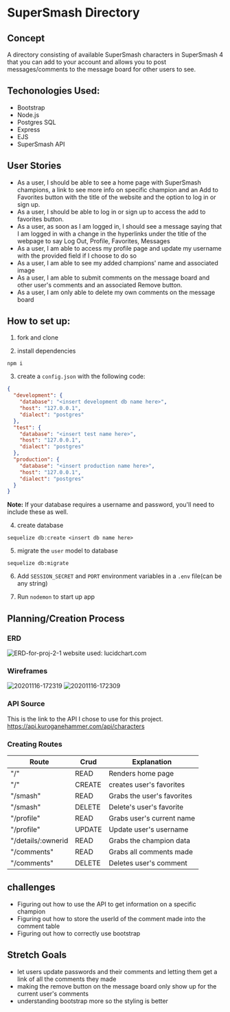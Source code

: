 # SuperSmash Directory
## Concept
A directory consisting of available SuperSmash characters in SuperSmash 4 that you can add to your account and allows you to post messages/comments to the message board for other users to see.

## Techonologies Used:
* Bootstrap
* Node.js
* Postgres SQL
* Express
* EJS
* SuperSmash API

## User Stories
* As a user, I should be able to see a home page with SuperSmash champions, a link to see more info on specific champion and an Add to Favorites button with the title of the website and the option to log in or sign up.
* As a user, I should be able to log in or sign up to access the add to favorites button. 
* As a user, as soon as I am logged in, I should see a message saying that I am logged in with a change in the hyperlinks under the title of the webpage to say Log Out, Profile, Favorites, Messages
* As a user, I am able to access my profile page and update my username with the provided field if I choose to do so
* As a user, I am able to see my added champions' name and associated image
* As a user, I am able to submit comments on the message board and other user's comments and an associated Remove button.
* As a user, I am only able to delete my own comments on the message board

## How to set up:
1. fork and clone

2. install dependencies
```
npm i
```

3. create a `config.json` with the following code:
```json
{
  "development": {
    "database": "<insert development db name here>",
    "host": "127.0.0.1",
    "dialect": "postgres"
  },
  "test": {
    "database": "<insert test name here>",
    "host": "127.0.0.1",
    "dialect": "postgres"
  },
  "production": {
    "database": "<insert production name here>",
    "host": "127.0.0.1",
    "dialect": "postgres"
  }
}
```

**Note:** If your database requires a username and password, you'll need to include these as well.

4. create database
```
sequelize db:create <insert db name here>
```
5. migrate the `user` model to database
```
sequelize db:migrate
```
6. Add `SESSION_SECRET` and `PORT` environment variables in a `.env` file(can be any string)

7. Run `nodemon` to start up app

## Planning/Creation Process
### ERD
<img src='https://i.postimg.cc/Hxvfw2G0/ERD-for-proj-2-1.png' border='0' alt='ERD-for-proj-2-1'/>
website used: lucidchart.com

### Wireframes
<img src='https://i.postimg.cc/0N0vwD2Z/20201116-172319.jpg' border='0' alt='20201116-172319'/>
<img src='https://i.postimg.cc/k53M87NM/20201116-172309.jpg' border='0' alt='20201116-172309'/>

### API Source
This is the link to the API I chose to use for this project.
https://api.kuroganehammer.com/api/characters

### Creating Routes
| Route             | Crud  | Explanation                |
| ------------------| ------| ---------------------------|
| "/"               | READ  | Renders home page          |
| "/"               | CREATE| creates user's favorites   |
| "/smash"          | READ  | Grabs the user's favorites |
| "/smash"          | DELETE| Delete's user's favorite   |
| "/profile"        | READ  | Grabs user's current name  |
| "/profile"        | UPDATE| Update user's username     |
| "/details/:ownerid| READ  | Grabs the champion data    |
| "/comments"       | READ  | Grabs all comments made    |
| "/comments"       | DELETE| Deletes user's comment     |

## challenges
* Figuring out how to use the API to get information on a specific champion
* Figuring out how to store the userId of the comment made into the comment table
* Figuring out how to correctly use bootstrap

## Stretch Goals
* let users update passwords and their comments and letting them get a link of all the comments they made
* making the remove button on the message board only show up for the current user's comments
* understanding bootstrap more so the styling is better
